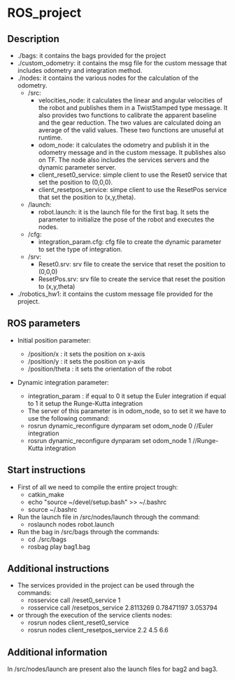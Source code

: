 # ROS_project

## Description
- ./bags: it contains the bags provided for the project
- ./custom_odometry: it contains the msg file for the custom message that includes odometry and integration method.
- ./nodes: it contains the various nodes for the calculation of the odometry.
	- /src:
		- velocities_node: it calculates the linear and angular velocities of the robot and publishes them in a TwistStamped type message. It also provides two functions to calibrate the apparent baseline and the gear reduction. The two values are calculated doing an average of the valid values. These two functions are unuseful at runtime.
		- odom_node: it calculates the odometry and publish it in the odometry message and in the custom message. It publishes also on TF. The node also includes the services servers and the dynamic parameter server.
		- client_reset0_service: simple client to use the Reset0 service that set the position to (0,0,0).
		- client_resetpos_service: simpe client to use the ResetPos service that set the position to (x,y,theta).
	- /launch:
		- robot.launch: it is the launch file for the first bag. It sets the parameter to initialize the	pose of the robot and executes the nodes.
	- /cfg:
		- integration_param.cfg: cfg file to create the dynamic parameter to set the type of integration.
	- /srv:
		- Reset0.srv: srv file to create the service that reset the position to (0,0,0)
		- ResetPos.srv: srv file to create the service that reset the position to (x,y,theta)
- ./robotics_hw1: it contains the custom message file provided for the project. 


## ROS parameters
- Initial position parameter:
	- /position/x : it sets the position on x-axis 
	- /position/y : it sets the position on y-axis
	- /position/theta : it sets the orientation of the robot

- Dynamic integration parameter:
	- integration_param : if equal to 0 it setup the Euler integration
			      if equal to 1 it setup the Runge-Kutta integration
	- The server of this parameter is in odom_node, so to set it we have to use the following command:
	- rosrun dynamic_reconfigure dynparam set odom_node 0  //Euler integration
	- rosrun dynamic_reconfigure dynparam set odom_node 1  //Runge-Kutta integration
	
	
## Start instructions
- First of all we need to compile the entire project trough:
	- catkin_make
	- echo "source ~/devel/setup.bash" >> ~/.bashrc
	- source ~/.bashrc
- Run the launch file in /src/nodes/launch through the command:
	- roslaunch nodes robot.launch
- Run the bag in /src/bags through the commands:
	- cd ./src/bags
	- rosbag play bag1.bag
	 

## Additional instructions
- The services provided in the project can be used through the commands:
	- rosservice call /reset0_service 1
	- rosservice call /resetpos_service 2.8113269 0.78471197 3.053794
- or through the execution of the service clients nodes:
	- rosrun nodes client_reset0_service
	- rosrun nodes client_resetpos_service 2.2 4.5 6.6 
	

## Additional information
In /src/nodes/launch are present also the launch files for bag2 and bag3.

